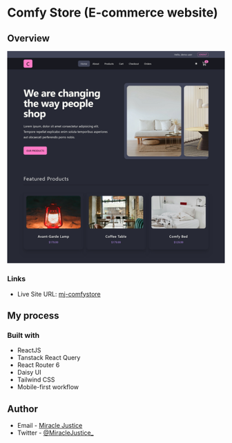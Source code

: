 # Comfy Store (E-commerce website)

## Overview

![Desktop](/src/assets/desktop.png)

### Links

- Live Site URL: [mj-comfystore](https://mj-comfystore.vercel.app/)

## My process

### Built with

- ReactJS
- Tanstack React Query
- React Router 6
- Daisy UI
- Tailwind CSS
- Mobile-first workflow

## Author

- Email - [Miracle Justice](mailto:miracleosemudiahen@hotmail.com)
- Twitter - [@MiracleJustice\_](https://x.com/MiracleJustice_)
